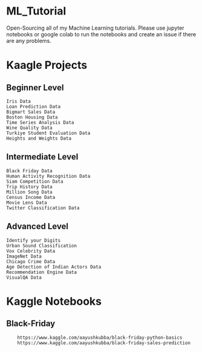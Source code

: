 # ML_Tutorial
Open-Sourcing all of my Machine Learning tutorials. Please use jupyter notebooks or google colab to run the notebooks and create an issue if there are any problems.


# Kaagle Projects
## Beginner Level

    Iris Data
    Loan Prediction Data
    Bigmart Sales Data
    Boston Housing Data
    Time Series Analysis Data
    Wine Quality Data
    Turkiye Student Evaluation Data
    Heights and Weights Data


## Intermediate Level

    Black Friday Data
    Human Activity Recognition Data
    Siam Competition Data
    Trip History Data
    Million Song Data
    Census Income Data
    Movie Lens Data
    Twitter Classification Data


## Advanced Level

    Identify your Digits
    Urban Sound Classification
    Vox Celebrity Data
    ImageNet Data
    Chicago Crime Data
    Age Detection of Indian Actors Data
    Recommendation Engine Data
    VisualQA Data

# Kaggle Notebooks

## Black-Friday
        https://www.kaggle.com/aayushkubba/black-friday-python-basics
        https://www.kaggle.com/aayushkubba/black-friday-sales-prediction
